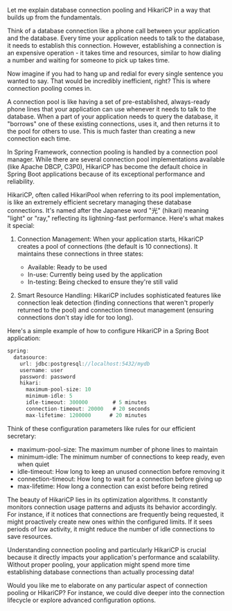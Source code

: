 Let me explain database connection pooling and HikariCP in a way that builds up from the fundamentals.

Think of a database connection like a phone call between your application and the database. Every time your application needs to talk to the database, it needs to establish this connection. However, establishing a connection is an expensive operation - it takes time and resources, similar to how dialing a number and waiting for someone to pick up takes time.

Now imagine if you had to hang up and redial for every single sentence you wanted to say. That would be incredibly inefficient, right? This is where connection pooling comes in.

A connection pool is like having a set of pre-established, always-ready phone lines that your application can use whenever it needs to talk to the database. When a part of your application needs to query the database, it "borrows" one of these existing connections, uses it, and then returns it to the pool for others to use. This is much faster than creating a new connection each time.

In Spring Framework, connection pooling is handled by a connection pool manager. While there are several connection pool implementations available (like Apache DBCP, C3P0), HikariCP has become the default choice in Spring Boot applications because of its exceptional performance and reliability.

HikariCP, often called HikariPool when referring to its pool implementation, is like an extremely efficient secretary managing these database connections. It's named after the Japanese word "光" (hikari) meaning "light" or "ray," reflecting its lightning-fast performance. Here's what makes it special:

1. Connection Management:
   When your application starts, HikariCP creates a pool of connections (the default is 10 connections). It maintains these connections in three states:
   - Available: Ready to be used
   - In-use: Currently being used by the application
   - In-testing: Being checked to ensure they're still valid

2. Smart Resource Handling:
   HikariCP includes sophisticated features like connection leak detection (finding connections that weren't properly returned to the pool) and connection timeout management (ensuring connections don't stay idle for too long).

Here's a simple example of how to configure HikariCP in a Spring Boot application:

```java
spring:
  datasource:
    url: jdbc:postgresql://localhost:5432/mydb
    username: user
    password: password
    hikari:
      maximum-pool-size: 10
      minimum-idle: 5
      idle-timeout: 300000        # 5 minutes
      connection-timeout: 20000   # 20 seconds
      max-lifetime: 1200000      # 20 minutes
```

Think of these configuration parameters like rules for our efficient secretary:
- maximum-pool-size: The maximum number of phone lines to maintain
- minimum-idle: The minimum number of connections to keep ready, even when quiet
- idle-timeout: How long to keep an unused connection before removing it
- connection-timeout: How long to wait for a connection before giving up
- max-lifetime: How long a connection can exist before being retired

The beauty of HikariCP lies in its optimization algorithms. It constantly monitors connection usage patterns and adjusts its behavior accordingly. For instance, if it notices that connections are frequently being requested, it might proactively create new ones within the configured limits. If it sees periods of low activity, it might reduce the number of idle connections to save resources.

Understanding connection pooling and particularly HikariCP is crucial because it directly impacts your application's performance and scalability. Without proper pooling, your application might spend more time establishing database connections than actually processing data!

Would you like me to elaborate on any particular aspect of connection pooling or HikariCP? For instance, we could dive deeper into the connection lifecycle or explore advanced configuration options.